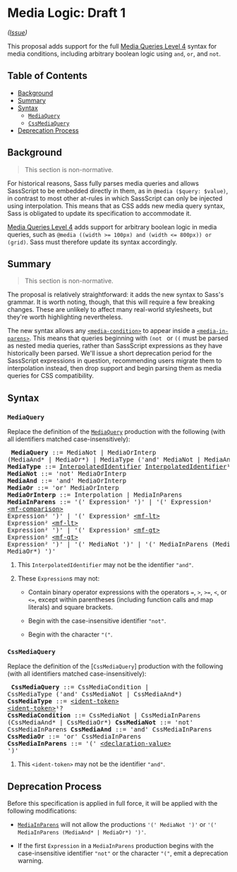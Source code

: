 # Media Logic: Draft 1

*([Issue](https://github.com/sass/sass/issues/2538))*

This proposal adds support for the full [Media Queries Level 4] syntax for media
conditions, including arbitrary boolean logic using `and`, `or`, and `not`.

[Media Queries Level 4]: https://www.w3.org/TR/mediaqueries-4/#media-conditions

## Table of Contents

* [Background](#background)
* [Summary](#summary)
* [Syntax](#syntax)
  * [`MediaQuery`](#mediaquery)
  * [`CssMediaQuery`](#cssmediaquery)
* [Deprecation Process](#deprecation-process)

## Background

> This section is non-normative.

For historical reasons, Sass fully parses media queries and allows SassScript to
be embedded directly in them, as in `@media ($query: $value)`, in contrast to
most other at-rules in which SassScript can only be injected using
interpolation. This means that as CSS adds new media query syntax, Sass is
obligated to update its specification to accommodate it.

[Media Queries Level 4] adds support for arbitrary boolean logic in media
queries, such as `@media ((width >= 100px) and (width <= 800px)) or (grid)`.
Sass must therefore update its syntax accordingly.

## Summary

> This section is non-normative.

The proposal is relatively straightforward: it adds the new syntax to Sass's
grammar. It is worth noting, though, that this will require a few breaking
changes. These are unlikely to affect many real-world stylesheets, but they're
worth highlighting nevertheless.

The new syntax allows any [`<media-condition>`] to appear inside a
[`<media-in-parens>`]. This means that queries beginning with `(not ` or `((`
must be parsed as nested media queries, rather than SassScript expressions as
they have historically been parsed. We'll issue a short deprecation period for
the SassScript expressions in question, recommending users migrate them to
interpolation instead, then drop support and begin parsing them as media queries
for CSS compatibility.

[`<media-condition>`]: https://drafts.csswg.org/mediaqueries-4/#typedef-media-condition
[`<media-in-parens>`]: https://drafts.csswg.org/mediaqueries-4/#typedef-media-in-parens

## Syntax

### `MediaQuery`

Replace the definition of the [`MediaQuery`] production with the following (with
all identifiers matched case-insensitively):

[`MediaQuery`]: ../spec/at-rules/media.md#sass

<x><pre>
**MediaQuery**     ::= MediaNot
&#32;                | MediaOrInterp (MediaAnd* | MediaOr*)
&#32;                | MediaType ('and' MediaNot | MediaAnd*)
**MediaType**      ::= [InterpolatedIdentifier] [InterpolatedIdentifier]¹?
**MediaNot**       ::= 'not' MediaOrInterp
**MediaAnd**       ::= 'and' MediaOrInterp
**MediaOr**        ::= 'or' MediaOrInterp
**MediaOrInterp**  ::= Interpolation | MediaInParens
**MediaInParens**  ::= '(' Expression² ')'
&#32;                | '(' Expression² [\<mf-comparison>] Expression² ')'
&#32;                | '(' Expression² [\<mf-lt>] Expression² [\<mf-lt>] Expression² ')'
&#32;                | '(' Expression² [\<mf-gt>] Expression² [\<mf-gt>] Expression² ')'
&#32;                | '(' MediaNot ')'
&#32;                | '(' MediaInParens (MediaAnd* | MediaOr*) ')'
</pre></x>

[InterpolatedIdentifier]: ../syntax.md#interpolatedidentifier
[\<mf-comparison>]: https://drafts.csswg.org/mediaqueries-4/#typedef-mf-comparison
[\<mf-lt>]: https://drafts.csswg.org/mediaqueries-4/#typedef-mf-lt
[\<mf-gt>]: https://drafts.csswg.org/mediaqueries-4/#typedef-mf-gt

1. This `InterpolatedIdentifier` may not be the identifier `"and"`.

2. These `Expression`s may not:

   * Contain binary operator expressions with the operators `=`, `>`, `>=`, `<`,
     or `<=`, except within parentheses (including function calls and map
     literals) and square brackets.

   * Begin with the case-insensitive identifier `"not"`.

   * Begin with the character `"("`.

### `CssMediaQuery`

Replace the definition of the [`CssMediaQuery`] production with the following (with
all identifiers matched case-insensitively):

[`MediaQuery`]: ../spec/at-rules/media.md#css

<x><pre>
**CssMediaQuery**     ::= CssMediaCondition
&#32;                   | CssMediaType ('and' CssMediaNot | CssMediaAnd*)
**CssMediaType**      ::= [\<ident-token>] [\<ident-token>]¹?
**CssMediaCondition** ::= CssMediaNot | CssMediaInParens (CssMediaAnd* | CssMediaOr*)
**CssMediaNot**       ::= 'not' CssMediaInParens
**CssMediaAnd**       ::= 'and' CssMediaInParens
**CssMediaOr**        ::= 'or' CssMediaInParens
**CssMediaInParens**  ::= '(' [\<declaration-value>] ')'
</pre></x>

[\<ident-token>]: https://drafts.csswg.org/css-syntax-3/#ident-token-diagram
[\<declaration-value>]: https://drafts.csswg.org/css-syntax-3/#typedef-declaration-value

1. This `<ident-token>` may not be the identifier `"and"`.

## Deprecation Process

Before this specification is applied in full force, it will be applied with the
following modifications:

* [`MediaInParens`](#mediaquery) will not allow the productions `'(' MediaNot
  ')'` or `'(' MediaInParens (MediaAnd* | MediaOr*) ')'`.

* If the first `Expression` in a `MediaInParens` production begins with the
  case-insensitive identifier `"not"` or the character `"("`, emit a deprecation
  warning.
